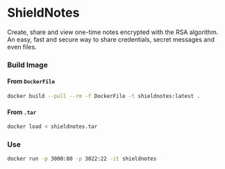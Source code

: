 # ShieldNotes
Create, share and view one-time notes encrypted with the RSA algorithm. An easy, fast and secure way to share credentials, secret messages and even files.

### Build Image

#### From `DockerFile`
```bash
docker build --pull --rm -f DockerFile -t shieldnotes:latest .
```

#### From `.tar`
```bash
docker load < shieldnotes.tar
```

### Use

```bash
docker run -p 3000:80 -p 3022:22 -it shieldnotes
```
